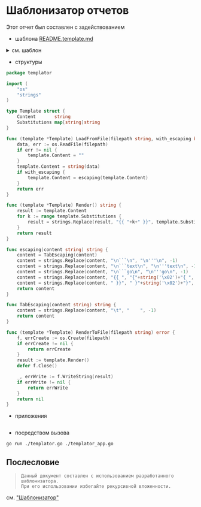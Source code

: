 # Шаблонизатор отчетов

Этот отчет был составлен с задействованием

* шаблона [README.template.md](./README.template.md)

<details>
<summary>см. шаблон</summary>

```text
# Шаблонизатор отчетов

Этот отчет был составлен с задействованием

* шаблона [README.template.md](./README.template.md)

<details>
<summary>см. шаблон</summary>

'''text
{{ README.template.md }}
'''

</details>

* структуры

'''go
{{ templator.go }}
'''

* приложения

'''go
{{ templator_app.go }}
'''

* посредством вызова

```shell
go run ./templator.go ./templator_app.go 
'''

{{ notice }}

```

</details>

* структуры

```go
package templator

import (
    "os"
    "strings"
)

type Template struct {
    Content       string
    Substitutions map[string]string
}

func (template *Template) LoadFromFile(filepath string, with_escaping bool) error {
    data, err := os.ReadFile(filepath)
    if err != nil {
        template.Content = ""
    }
    template.Content = string(data)
    if with_escaping {
        template.Content = escaping(template.Content)
    }
    return err
}

func (template *Template) Render() string {
    result := template.Content
    for k := range template.Substitutions {
        result = strings.Replace(result, "{{ "+k+" }}", template.Substitutions[k], -1)
    }
    return result
}

func escaping(content string) string {
    content = TabEscaping(content)
    content = strings.Replace(content, "\n```\n", "\n'''\n", -1)
    content = strings.Replace(content, "\n```text\n", "\n'''text\n", -1)
    content = strings.Replace(content, "\n```go\n", "\n'''go\n", -1)
    content = strings.Replace(content, "{{ ", "{"+string('\x02')+"{ ", -1)
    content = strings.Replace(content, " }}", " }"+string('\x02')+"}", -1)
    return content
}

func TabEscaping(content string) string {
    content = strings.Replace(content, "\t", "    ", -1)
    return content
}

func (template *Template) RenderToFile(filepath string) error {
    f, errCreate := os.Create(filepath)
    if errCreate != nil {
        return errCreate
    }
    result := template.Render()
    defer f.Close()

    _, errWrite := f.WriteString(result)
    if errWrite != nil {
        return errWrite
    }
    return nil
}

```

* приложения

```go

```

* посредством вызова

```shell
go run ./templator.go ./templator_app.go 
```

## Послесловие

>
> ```text
> Данный документ составлен с использованием разработанного шаблонизатора. 
> При его использовании избегайте рекурсивной вложенности.
> ```

см. ["Шаблонизатор"](https://github.com/BorisPlus/golang_notes/tree/master/templator)
